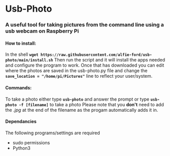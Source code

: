 # Usb-Photo
### A useful tool for taking pictures from the command line using a usb webcam on Raspberry Pi

#### How to install:
In the shell **```wget https://raw.githubusercontent.com/alfie-ford/usb-photo/main/install.sh```**
Then run the script and it will install the apps needed and configure the program to work. Once that has downloaded you can edit where the photos are saved in the usb-photo.py file and change the **```save_location = "/home/pi/Pictures"```** line to reflect your user/system.

#### Commands:
To take a photo either type **```usb-photo```** and answer the prompt or type **```usb-photo -f [filename]```** to take a photo
Please note that you **don't** need to add the *.jpg* at the end of the filename as the progam automatically adds it in.
#### Dependancies
The following programs/settings are required
* sudo permissions
* Python3
